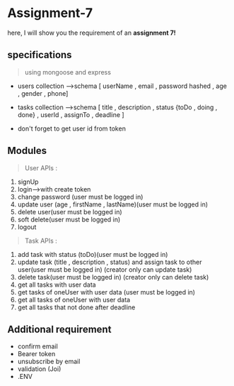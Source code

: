 
# Assignment-7

here, I will show you the requirement of an **assignment 7!**

## specifications 

> using mongoose and express

 - users collection -->schema [ userName , email , password hashed , age , gender , phone] 
 - tasks collection -->schema [ title , description , status {toDo , doing , done} , userId , assignTo , deadline ] 

 - don't forget to get user id from token

## Modules

> User APIs :

 1. signUp
 2. login-->with create token
 3. change password (user must be logged in)
 4. update user (age , firstName , lastName)(user must be logged in)
 5. delete user(user must be logged in)
 6. soft delete(user must be logged in)
 7. logout


> Task  APIs : 
 1. add task with status (toDo)(user must be logged in)
 2. update task (title , description , status) and assign task to other user(user must be logged in) (creator only can update task)
 3. delete task(user must be logged in) (creator only can delete task)
 4. get all tasks with user data
 5. get tasks of oneUser with user data (user must be logged in)
 6. get all tasks of oneUser with user data
 7. get all tasks that not done after deadline

 
## Additional requirement

 - confirm email
 - Bearer token
 - unsubscribe  by email 
 - validation (Joi)
 -  .ENV
```
